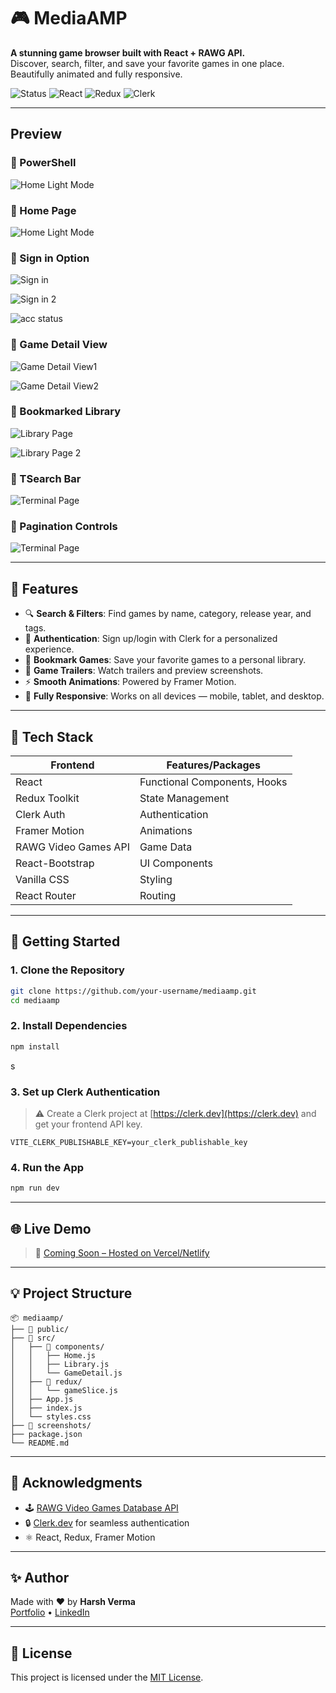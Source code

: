 # 🎮 MediaAMP

**A stunning game browser built with React + RAWG API.**  
Discover, search, filter, and save your favorite games in one place. Beautifully animated and fully responsive.

![Status](https://img.shields.io/badge/status-complete-brightgreen)
![React](https://img.shields.io/badge/react-18-blue?logo=react)
![Redux](https://img.shields.io/badge/Redux-Toolkit-purple?logo=redux)
![Clerk](https://img.shields.io/badge/auth-Clerk-orange?logo=clerk)

---

##  Preview

### 🔹 PowerShell

![Home Light Mode](./screenshots/powershell.png)

### 🔹 Home Page

![Home Light Mode](./screenshots/home.png)

### 🔹 Sign in Option

![Sign in ](./screenshots/signin.png)

![Sign in 2 ](./screenshots/signedin.png)

![acc status ](./screenshots/accstatus.png)


### 🔹 Game Detail View

![Game Detail View1](./screenshots/game1.png)

![Game Detail View2](./screenshots/game1ss.png)


### 🔹 Bookmarked Library

![Library Page](./screenshots/library.png)

![Library Page 2](./screenshots/savetolib.png)

### 🔹 TSearch Bar

![Terminal Page](./screenshots/library.png)

### 🔹 Pagination Controls

![Terminal Page](./screenshots/pegcontrols.png)

---

## 📌 Features

- 🔍 **Search & Filters**: Find games by name, category, release year, and tags.
- 🔐 **Authentication**: Sign up/login with Clerk for a personalized experience.
- 💾 **Bookmark Games**: Save your favorite games to a personal library.
- 🎥 **Game Trailers**: Watch trailers and preview screenshots.
- ⚡ **Smooth Animations**: Powered by Framer Motion.
- 📱 **Fully Responsive**: Works on all devices — mobile, tablet, and desktop.

---

## 🚀 Tech Stack

| Frontend         | Features/Packages |
|------------------|-------------------|
| React            | Functional Components, Hooks |
| Redux Toolkit    | State Management |
| Clerk Auth       | Authentication |
| Framer Motion    | Animations |
| RAWG Video Games API | Game Data |
| React-Bootstrap  | UI Components |
| Vanilla CSS      | Styling |
| React Router     | Routing |

---

## 🔧 Getting Started

### 1. Clone the Repository

```bash
git clone https://github.com/your-username/mediaamp.git
cd mediaamp
```

### 2. Install Dependencies

```bash
npm install
```
s
### 3. Set up Clerk Authentication

> ⚠️ Create a Clerk project at [https://clerk.dev](https://clerk.dev) and get your frontend API key.

```env
VITE_CLERK_PUBLISHABLE_KEY=your_clerk_publishable_key
```

### 4. Run the App

```bash
npm run dev
```

---

## 🌐 Live Demo

> 📌 [Coming Soon – Hosted on Vercel/Netlify](#)

---

## 💡 Project Structure

```
📦 mediaamp/
├── 📁 public/
├── 📁 src/
│   ├── 📁 components/
│   │   ├── Home.js
│   │   ├── Library.js
│   │   └── GameDetail.js
│   ├── 📁 redux/
│   │   └── gameSlice.js
│   ├── App.js
│   ├── index.js
│   └── styles.css
├── 📁 screenshots/
├── package.json
└── README.md
```

---

## 🙌 Acknowledgments

- 🕹️ [RAWG Video Games Database API](https://rawg.io/apidocs)
- 🔒 [Clerk.dev](https://clerk.dev) for seamless authentication
- ⚛️ React, Redux, Framer Motion

---

## ✨ Author

Made with ❤️ by **Harsh Verma**  
[Portfolio](https://harshverma724.github.io/Portfolio-Website) • [LinkedIn](https://linkedin.com/in/harshverma724)

---

## 📄 License

This project is licensed under the [MIT License](LICENSE).